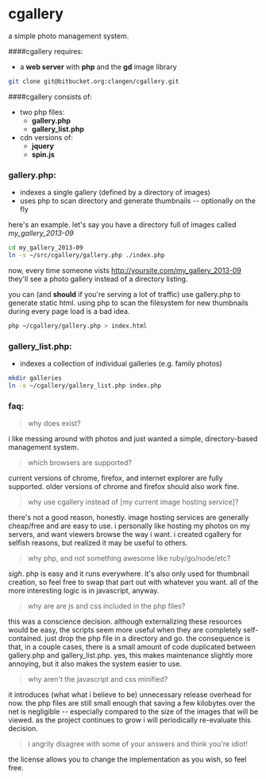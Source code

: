 cgallery
=========
a simple photo management system.

####cgallery requires:
* a **web server** with **php** and the **gd** image library

```sh
git clone git@bitbucket.org:clangen/cgallery.git
```

####cgallery consists of:
* two php files:
    * **gallery.php**
    * **gallery_list.php**
* cdn versions of:
    * **jquery**
    * **spin.js**

### gallery.php:
* indexes a single gallery (defined by a directory of images)
* uses php to scan directory and generate thumbnails -- optionally on the fly

here's an example. let's say you have a directory full of images called *my_gallery_2013-09*
```sh
cd my_gallery_2013-09
ln -s ~/src/cgallery/gallery.php ./index.php
```
now, every time someone vists http://yoursite.com/my_gallery_2013-09 they'll see a photo gallery instead of a directory listing.

you can (and **should** if you're serving a lot of traffic) use gallery.php to generate static html. using php to scan the filesystem for new thumbnails during every page load is a bad idea.

```sh
php ~/cgallery/gallery.php > index.html
```

### gallery_list.php:
* indexes a collection of individual galleries (e.g. family photos)

```sh
mkdir galleries
ln -s ~/cgallery/gallery_list.php index.php
```

### faq:

> why does exist?

i like messing around with photos and just wanted a simple, directory-based management system.

> which browsers are supported?

current versions of chrome, firefox, and internet explorer are fully supported. older versions of chrome and firefox should also work fine.

> why use cgallery instead of [my current image hosting service]?

there's not a good reason, honestly. image hosting services are generally cheap/free and are easy to use. i personally like hosting my photos on my servers, and want viewers browse the way i want. i created cgallery for selfish reasons, but realized it may be useful to others.

> why php, and not something awesome like ruby/go/node/etc?

*sigh*. php is easy and it runs everywhere. it's also only used for thumbnail creation, so feel free to swap that part out with whatever you want. all of the more interesting logic is in javascript, anyway.

> why are are js and css included in the php files?

this was a conscience decision. although externalizing these resources would be easy, the scripts seem more useful when they are completely self-contained. just drop the php file in a directory and go. the consequence is that, in a couple cases, there is a small amount of code duplicated between gallery.php and gallery_list.php. yes, this makes maintenance slightly more annoying, but it also makes the system easier to use.

> why aren't the javascript and css minified?

it introduces (what what i believe to be) unnecessary release overhead for now. the php files are still small enough that saving a few kilobytes over the net is negligible -- especially compared to the size of the images that will be viewed. as the project continues to grow i will periodically re-evaluate this decision.

> i angrily disagree with some of your answers and think you're idiot!

the license allows you to change the implementation as you wish, so feel free.
